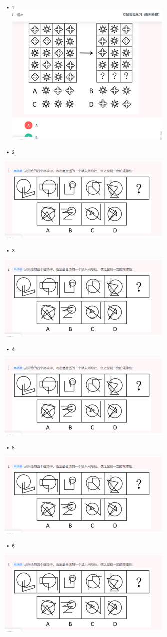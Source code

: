 - 1
![111](../images3/40.png)

```

```

- 2

![111](../images3/41.png)

```

```
- 3

![111](../images3/41.png)

```

```
- 4

![111](../images3/41.png)

```

```
- 5

![111](../images3/41.png)

```

```
- 6

![111](../images3/41.png)

```

```